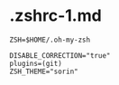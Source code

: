 # .zshrc-1.md

```
ZSH=$HOME/.oh-my-zsh
```

```
DISABLE_CORRECTION="true"
plugins=(git)
ZSH_THEME="sorin"
```
